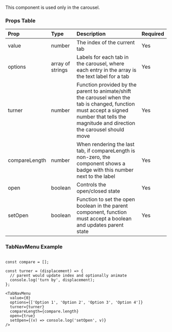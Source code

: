 This component is used only in the carousel.

### Props Table

| Prop          | Type              | Description                                                 | Required |
| :---------    | :---------------- | :---------------------------------------------------------- | -------- |
| value         | number            | The index of the current tab | Yes      |
| options       | array of strings   | Labels for each tab in the carousel, where each entry in the array is the text label for a tab | Yes      |
| turner        | number            | Function provided by the parent to animate/shift the carousel when the tab is changed, function must accept a signed number that tells the magnitude and direction the carousel should move | Yes      |
| compareLength | number            | When rendering the last tab, if compareLength is non-zero, the component shows a badge with this number next to the label | Yes      |
| open          | boolean           | Controls the open/closed state | Yes      |
| setOpen       | boolean           | Function to set the open boolean in the parent component, function must accept a boolean and updates parent state | Yes      |

### TabNavMenu Example

```tsx

const compare = [];

const turner = (displacement) => {
  // parent would update index and optionally animate
  console.log('turn by', displacement);
};

<TabNavMenu
  value={0}
  options={['Option 1', 'Option 2', 'Option 3', 'Option 4']}
  turner={turner}
  compareLength={compare.length}
  open={true}
  setOpen={(v) => console.log('setOpen', v)}
/>

```

